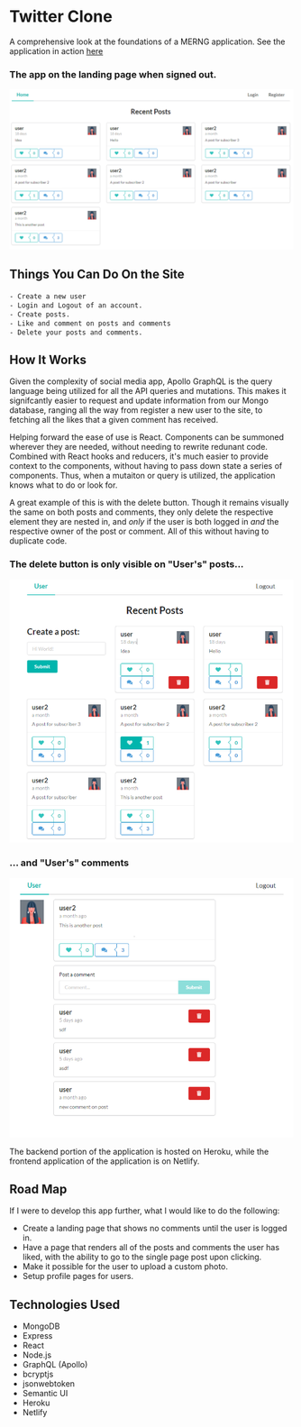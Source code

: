 # Twitter Clone

A comprehensive look at the foundations of a MERNG application. See the application in action [here](https://calm-eyrie-20998.herokuapp.com/)

### The app on the landing page when signed out. 

![landing page](/readme_assets/landing.png)

## Things You Can Do On the Site

    - Create a new user
    - Login and Logout of an account.
    - Create posts.
    - Like and comment on posts and comments
    - Delete your posts and comments.

## How It Works

Given the complexity of social media app, Apollo GraphQL is the query language being utilized for all the API queries and mutations. This makes it signifcantly easier to request and update information from our Mongo database, ranging all the way from register a new user to the site, to fetching all the likes that a given comment has received. 

Helping forward the ease of use is React. Components can be summoned wherever they are needed, without needing to rewrite redunant code. Combined with React hooks and reducers, it's much easier to provide context to the components, without having to pass down state a series of components. Thus, when a mutaiton or query is utilized, the application knows what to do or look for. 

A great example of this is with the delete button. Though it remains visually the same on both posts and comments, they only delete the respective element they are nested in, and _only_ if the user is both logged in _and_ the respective owner of the post or comment. All of this without having to duplicate code.


### The delete button is only visible on "User's" posts...

![delete post](/readme_assets/deletePost.PNG)

### ... and "User's" comments

![delete comment](/readme_assets/deleteComment.PNG)

The backend portion of the application is hosted on Heroku, while the frontend application of the application is on Netlify. 

## Road Map

If I were to develop this app further, what I would like to do the following:
- Create a landing page that shows no comments until the user is logged in.
- Have a page that renders all of the posts and comments the user has liked, with the ability to go to the single page post upon clicking.
- Make it possible for the user to upload a custom photo.
- Setup profile pages for users. 


## Technologies Used
- MongoDB
- Express
- React
- Node.js
- GraphQL (Apollo)
- bcryptjs
- jsonwebtoken
- Semantic UI
- Heroku
- Netlify